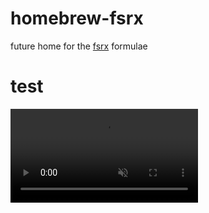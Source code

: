 # homebrew-fsrx
future home for the [fsrx](https://github.com/thatvegandev/fsrx) formulae

<h1>test</h1>
<video
    autoPlay
    loop
    muted
  >
  <source src="https://d3gh0u5ybuerce.cloudfront.net/projects/thokr/demo.webm.mov" type="video/webm" />
  </video>
